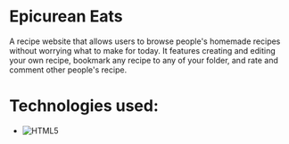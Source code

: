 # Epicurean Eats

A recipe website that allows users to browse people's homemade recipes without worrying what to make for today. It features creating and editing your own recipe,
bookmark any recipe to any of your folder, and rate and comment other people's recipe. 

# Technologies used:
 - ![HTML5](https://img.shields.io/badge/html5-%23E34F26.svg?style=for-the-badge&logo=html5&logoColor=white)
